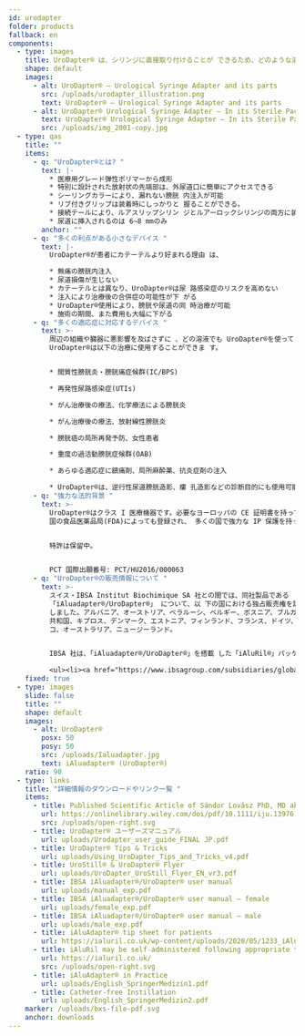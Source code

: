 ```yaml
---
id: urodapter
folder: products
fallback: en
components:
  - type: images
    title: UroDapter® は、シリンジに直接取り付けることが できるため、どのような溶液でも膀胱に注入する ことが可能
    shape: default
    images:
      - alt: UroDapter® – Urological Syringe Adapter and its parts
        src: /uploads/urodapter_illustration.png
        text: UroDapter® – Urological Syringe Adapter and its parts
      - alt: UroDapter® Urological Syringe Adapter – In its Sterile Packaging
        text: UroDapter® Urological Syringe Adapter – In its Sterile Packaging
        src: /uploads/img_2001-copy.jpg
  - type: qas
    title: ""
    items:
      - q: "UroDapter®とは? "
        text: |-
          * 医療用グレード弾性ポリマーから成形
          * 特別に設計された放射状の先端部は、外尿道口に簡単にアクセスできる
          * シーリングカラーにより、漏れない膀胱 内注入が可能
          * リブ付きグリップは装着時にしっかりと 握ることができる。
          * 接続テールにより、ルアスリップシリン ジとルアーロックシリンジの両方に装着 が可能
          * 尿道に挿入されるのは 6~8 mmのみ
        anchor: ""
      - q: "多くの利点がある小さなデバイス "
        text: |-
          UroDapter®が患者にカテーテルより好まれる理由 は、

          * 無痛の膀胱内注入
          * 尿道損傷が生じない
          * カテーテルとは異なり、UroDapter®は尿 路感染症のリスクを高めない
          * 注入により治療後の合併症の可能性が下 がる
          * UroDapter®使用により、膀胱や尿道の同 時治療が可能
          * 施術の期間、また費用も大幅に下がる
      - q: "多くの適応症に対応するデバイス "
        text: >-
          周辺の組織や臓器に悪影響を及ばさずに 、どの溶液でも UroDapter®を使って 膀胱に注入することができます。
          UroDapter®は以下の治療に使用することができま す。


          * 間質性膀胱炎・膀胱痛症候群(IC/BPS)

          * 再発性尿路感染症(UTIs)

          * がん治療後の療法、化学療法による膀胱炎

          * がん治療後の療法、放射線性膀胱炎

          * 膀胱癌の局所再発予防、女性患者

          * 重度の過活動膀胱症候群(OAB)

          * あらゆる適応症に鎮痛剤、局所麻酔薬、抗炎症剤の注入

          * UroDapter®は、逆行性尿道膀胱造影、瘻 孔造影などの診断目的にも使用可能
      - q: "強力な法的背景 "
        text: >-
          UroDapter®はクラス I 医療機器です。必要なヨーロッパの CE 証明書を持っており、米
          国の食品医薬品局(FDA)によっても登録され、 多くの国で強力な IP 保護を持っています。


          特許は保留中。


          PCT 国際出願番号: PCT/HU2016/000063
      - q: "UroDapter®の販売情報について "
        text: >-
          スイス・IBSA Institut Biochimique SA 社との間では、同社製品である 「iAluRil®」 と1箱に入 った
          「iAluadapter®/UroDapter®」 について、以 下の国における独占販売権を許諾する契約を締
          しました。アルバニア、オーストリア、ベラルーシ、ベルギー、ボスニア、ブルガリア、クロアチア、チェコ
          共和国、キプロス、デンマーク、エストニア、フィンランド、フランス、ドイツ、コソボ、ギリシャ、ハンガリー、アイルランド、イタリア、ラトビア、リトアニア、ルクセンブルク、マケドニア、マルタ、オランダ、ポーランド、ポルトガル、ルーマニア、セルビア、スロバキア、スロベニア、スペイン、スウェーデン、イギリス、トル
          コ、オーストラリア、ニュージーランド。


          IBSA 社は、「iAluadapter®/UroDapter®」を搭載 した「iAluRil®」パッケージ、またはアダプターを単体製品として以下の国で非独占的に販売する権利を有しています。 ウクライナ、ロシア、バーレーン、オマーン、クウェート、カタール、サウジアラビア、アラブ首長国連邦、エジプト、アルジェリア、ヨルダン、パレスチナ、レバノン、イラク、リビア、モロッコ、チュニジア、イスラエル、イラン、韓国、インドネシア、中国、シンガポール、台湾、トルクメニスタン。マレーシア、コロンビア、アルゼンチン、バルバドス、ボリビア、ブラジル、チリ、コスタリカ、ドミニカ共和国、エクアドル、エルサルバドル、グアテマラ、ホンジュラス、メキシコ、ニカラグア、パナマ、パラグアイ、ペルー、ベネズエラ、ナイジェリア、ケニア、ガボン、ガーナ

          <ul><li><a href="https://www.ibsagroup.com/subsidiaries/global-network.html" rel="noopener" target="_blank">IBSA Global Network</a></li></ul>
    fixed: true
  - type: images
    slide: false
    title: ""
    shape: default
    images:
      - alt: UroDapter®
        posx: 50
        posy: 50
        src: /uploads/Ialuadapter.jpg
        text: iAluadapter® (UroDapter®)
    ratio: 90
  - type: links
    title: "詳細情報のダウンロードやリンク一覧 "
    items:
      - title: Published Scientific Article of Sándor Lovász PhD, MD about UroDapter
        url: https://onlinelibrary.wiley.com/doi/pdf/10.1111/iju.13976
        src: /uploads/open-right.svg
      - title: UroDapter® ユーザーズマニュアル 
        url: uploads/Urodapter_user_guide_FINAL JP.pdf
      - title: UroDapter® Tips & Tricks
        url: uploads/Using_UroDapter_Tips_and_Tricks_v4.pdf
      - title: UroStill® & UroDapter® Flyer
        url: uploads/UroDapter_UroStill_Flyer_EN_vr3.pdf
      - title: IBSA iAluadapter®/UroDapter® user manual
        url: uploads/manual_exp.pdf
      - title: IBSA iAluadapter®/UroDapter® user manual – female
        url: uploads/female_exp.pdf
      - title: IBSA iAluadapter®/UroDapter® user manual – male
        url: uploads/male_exp.pdf
      - title: iAluAdapter® tip sheet for patients
        url: https://ialuril.co.uk/wp-content/uploads/2020/05/1233_iAluradapterTipSheetPatients_St03.pdf
      - title: iAluRil may be self-administered following appropriate training
        url: https://ialuril.co.uk/
        src: /uploads/open-right.svg
      - title: iAluAdapter® in Practice
        url: uploads/English_SpringerMedizin1.pdf
      - title: Catheter-free Instillation
        url: uploads/English_SpringerMedizin2.pdf
    marker: /uploads/bxs-file-pdf.svg
    anchor: downloads
---
```

